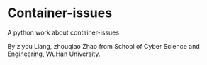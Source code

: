 # Container-issues

A python work about container-issues

By ziyou Liang, zhouqiao Zhao from School of Cyber Science and Engineering, WuHan University.
